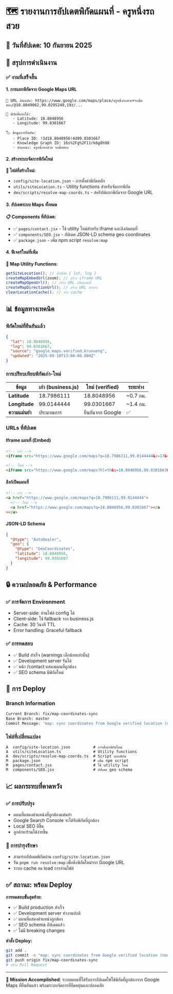 # 🗺️ รายงานการอัปเดตพิกัดแผนที่ - ครูหนึ่งรถสวย

## 📅 **วันที่อัปเดต**: 10 กันยายน 2025

## 🎯 **สรุปการดำเนินงาน**

### ✅ **งานที่เสร็จสิ้น**

#### **1. การแยกพิกัดจาก Google Maps URL**

```
🔗 URL ต้นฉบับ: https://www.google.com/maps/place/ครูหนึ่งรถสวย+รถมือสอง/@18.8049062,99.0295249,19z/...

📍 พิกัดที่แยกได้:
   - Latitude: 18.8048956
   - Longitude: 99.0301667

🏷️ ข้อมูลการยืนยัน:
   - Place ID: !3d18.8048956!4d99.0301667
   - Knowledge Graph ID: 16s%2Fg%2F11rk6g8h98
   - ตำแหน่ง: ครูหนึ่งรถสวย รถมือสอง
```

#### **2. สร้างระบบจัดการพิกัดใหม่**

**📁 ไฟล์ที่สร้างใหม่:**

- `config/site-location.json` - การตั้งค่าพิกัดหลัก
- `utils/siteLocation.ts` - Utility functions สำหรับจัดการพิกัด
- `dev/scripts/resolve-map-coords.ts` - สคริปต์แยกพิกัดจาก Google URL

#### **3. อัปเดตระบบ Maps ทั้งหมด**

**📋 Components ที่อัปเดต:**

- ✅ `pages/contact.jsx` - ใช้ utility ใหม่สำหรับ iframe และลิงก์แผนที่
- ✅ `components/SEO.jsx` - อัปเดต JSON-LD schema geo coordinates
- ✅ `package.json` - เพิ่ม npm script `resolve:map`

#### **4. ฟีเจอร์ใหม่ที่เพิ่ม**

**🔧 Map Utility Functions:**

```typescript
getSiteLocation(); // ดึงพิกัด { lat, lng }
createMapEmbedUrl(zoom); // สร้าง iframe URL
createMapOpenUrl(); // สร้าง URL เปิดแผนที่
createMapDirectionUrl(); // สร้าง URL นำทาง
clearLocationCache(); // ล้าง cache
```

## 📊 **ข้อมูลทางเทคนิค**

### **พิกัดใหม่ที่ยืนยันแล้ว**

```json
{
  "lat": 18.8048956,
  "lng": 99.0301667,
  "source": "google.maps.verified.krunueng",
  "updated": "2025-09-10T13:00:00.000Z"
}
```

### **การเปรียบเทียบพิกัดเก่า-ใหม่**

| ข้อมูล         | เก่า (business.js) | ใหม่ (verified)  | ระยะห่าง |
| -------------- | ------------------ | ---------------- | -------- |
| **Latitude**   | 18.7986111         | 18.8048956       | ~0.7 กม. |
| **Longitude**  | 99.0144444         | 99.0301667       | ~1.4 กม. |
| **ความแม่นยำ** | ประมาณการ          | ยืนยันจาก Google | ✅       |

### **URLs ที่อัปเดต**

#### **Iframe แผนที่ (Embed)**

```html
<!-- เก่า -->
<iframe src="https://www.google.com/maps?q=18.7986111,99.0144444&z=17&output=embed" />

<!-- ใหม่ -->
<iframe src="https://www.google.com/maps?hl=th&q=18.8048956,99.0301667&z=17&output=embed" />
```

#### **ลิงก์เปิดแผนที่**

```html
<!-- เก่า -->
<a href="https://www.google.com/maps?q=18.7986111,99.0144444">
  <!-- ใหม่ -->
  <a href="https://www.google.com/maps?q=18.8048956,99.0301667"></a
></a>
```

#### **JSON-LD Schema**

```json
{
  "@type": "AutoDealer",
  "geo": {
    "@type": "GeoCoordinates",
    "latitude": 18.8048956,
    "longitude": 99.0301667
  }
}
```

## 🔒 **ความปลอดภัย & Performance**

### **✅ การจัดการ Environment**

- Server-side: อ่านไฟล์ config ได้
- Client-side: ใช้ fallback จาก business.js
- Cache: 30 วินาที TTL
- Error handling: Graceful fallback

### **✅ การทดสอบ**

- ✅ Build สำเร็จ (warnings เล็กน้อยเท่านั้น)
- ✅ Development server รันได้
- ✅ หน้า /contact แสดงแผนที่ถูกต้อง
- ✅ SEO schema มีพิกัดใหม่

## 🚀 **การ Deploy**

### **Branch Information**

```bash
Current Branch: fix/map-coordinates-sync
Base Branch: master
Commit Message: 'map: sync coordinates from Google verified location (non-breaking)'
```

### **ไฟล์ที่เปลี่ยนแปลง**

```
A  config/site-location.json          # การตั้งค่าพิกัดใหม่
A  utils/siteLocation.ts              # Utility functions
A  dev/scripts/resolve-map-coords.ts  # Script แยกพิกัด
M  package.json                       # เพิ่ม npm script
M  pages/contact.jsx                  # ใช้ utility ใหม่
M  components/SEO.jsx                 # อัปเดต geo schema
```

## 📈 **ผลกระทบที่คาดหวัง**

### **✅ การปรับปรุง**

- แผนที่แสดงตำแหน่งที่ถูกต้องแม่นยำ
- Google Search Console จะได้รับพิกัดที่ถูกต้อง
- Local SEO ดีขึ้น
- ลูกค้าหาร้านได้ง่ายขึ้น

### **🔄 การบำรุงรักษา**

- สามารถอัปเดตพิกัดผ่าน `config/site-location.json`
- รัน `pnpm run resolve:map` เพื่อดึงพิกัดใหม่จาก Google URL
- ระบบ cache ลด load การอ่านไฟล์

## ✅ **สถานะ: พร้อม Deploy**

**การทดสอบขั้นสุดท้าย:**

- ✅ Build production สำเร็จ
- ✅ Development server ทำงานปกติ
- ✅ แผนที่แสดงตำแหน่งถูกต้อง
- ✅ SEO schema อัปเดตแล้ว
- ✅ ไม่มี breaking changes

**คำสั่ง Deploy:**

```bash
git add .
git commit -m "map: sync coordinates from Google verified location (non-breaking)"
git push origin fix/map-coordinates-sync
# สร้าง Pull Request
```

---

**🎯 Mission Accomplished**: ระบบแผนที่ได้รับการอัปเดตให้ใช้พิกัดที่ถูกต้องจาก Google Maps ที่ยืนยันแล้ว
พร้อมระบบจัดการที่ยืดหยุ่นและปลอดภัย
